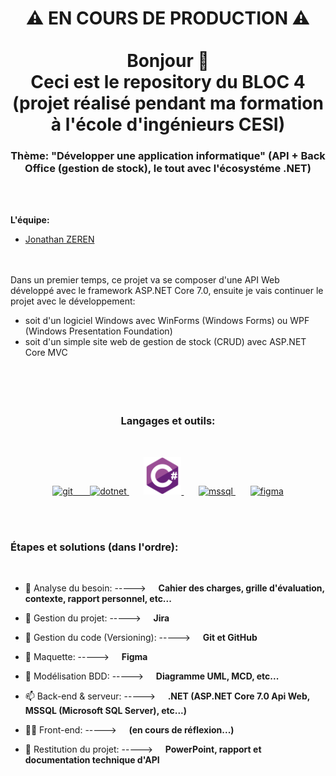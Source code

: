 <!-- (Fait PAR JON) -->

<h1 align="center">⚠️ EN COURS DE PRODUCTION ⚠️ <br> <br> Bonjour 👋 <br> Ceci est le repository du BLOC 4 <br> (projet réalisé pendant ma formation à l'école d'ingénieurs CESI)</h1>
<h3 align="center">Thème: "Développer une application informatique" (API + Back Office (gestion de stock), le tout avec l'écosystéme .NET)</h3><br><br>

**L'équipe:** <br>

- [Jonathan ZEREN](https://github.com/jon-zer-1113) <br><br><br>

Dans un premier temps, ce projet va se composer d'une API Web développé avec le framework ASP.NET Core 7.0, 
ensuite je vais continuer le projet avec le développement: 
- soit d'un logiciel Windows avec WinForms (Windows Forms) ou WPF (Windows Presentation Foundation)
- soit d'un simple site web de gestion de stock (CRUD) avec ASP.NET Core MVC
<br><br><br><br><br>

**<h3 align="center">Langages et outils:</h3><br>**

<p align="center">
<a href="https://git-scm.com/" target="_blank" rel="noreferrer"> <img src="https://www.vectorlogo.zone/logos/git-scm/git-scm-icon.svg" alt="git" width="60" height="60"/> &nbsp; &nbsp; &nbsp; <a href="https://dotnet.microsoft.com/" target="_blank" rel="noreferrer"> <img src="https://upload.wikimedia.org/wikipedia/commons/7/7d/Microsoft_.NET_logo.svg" alt="dotnet" width="60" height="60"/> </a> &nbsp; &nbsp; &nbsp; <a href="https://learn.microsoft.com/fr-fr/dotnet/csharp/" target="_blank" rel="noreferrer"> <img src="https://raw.githubusercontent.com/devicons/devicon/master/icons/csharp/csharp-original.svg" alt="csharp" width="60" height="60"/> </a> &nbsp; &nbsp; &nbsp; <a href="https://www.microsoft.com/fr-fr/sql-server" target="_blank" rel="noreferrer"> <img src="https://www.svgrepo.com/show/303229/microsoft-sql-server-logo.svg" alt="mssql" width="60" height="60"/> </a> &nbsp; &nbsp; &nbsp; <a href="https://www.figma.com/fr/" target="_blank" rel="noreferrer"> <img src="https://www.vectorlogo.zone/logos/figma/figma-icon.svg" alt="figma" width="60" height="60"/> </a>
</p> <br><br>

**<h3>Étapes et solutions (dans l'ordre):</h3><br>**

- 🌱 Analyse du besoin: -----> &nbsp;&nbsp;&nbsp; **Cahier des charges, grille d'évaluation, contexte, rapport personnel, etc...**

- 🔭 Gestion du projet: -----> &nbsp;&nbsp;&nbsp; **Jira**

- 🤝 Gestion du code (Versioning): -----> &nbsp;&nbsp;&nbsp; **Git et GitHub**

- 🎨 Maquette: -----> &nbsp;&nbsp;&nbsp; **Figma**

- 💬 Modélisation BDD: -----> &nbsp;&nbsp;&nbsp; **Diagramme UML, MCD, etc...**

- 📫 Back-end & serveur: -----> &nbsp;&nbsp;&nbsp; **.NET (ASP.NET Core 7.0 Api Web, MSSQL (Microsoft SQL Server), etc...)**

- 👨‍💻 Front-end: -----> &nbsp;&nbsp;&nbsp; **(en cours de réflexion...)**

- 📝 Restitution du projet: -----> &nbsp;&nbsp;&nbsp; **PowerPoint, rapport et documentation technique d'API**

  
  
<!--

<p align="center"> <img src="https://komarev.com/ghpvc/?username=jon-zer-1113&label=Profile%20views&color=0e75b6&style=flat" alt="jon-zer-1113" /> </p><br><br>

<br><br><br><p><img align="right" src="https://github-readme-stats.vercel.app/api?username=jon-zer-1113&show_icons=true&locale=en" alt="jon-zer-1113" /></p>

&nbsp; &nbsp; &nbsp; <a href="https://azure.microsoft.com/fr-fr/" target="_blank" rel="noreferrer"> <img src="https://upload.wikimedia.org/wikipedia/commons/a/a8/Microsoft_Azure_Logo.svg" alt="azure" width="60" height="60"/> </a>

-->
